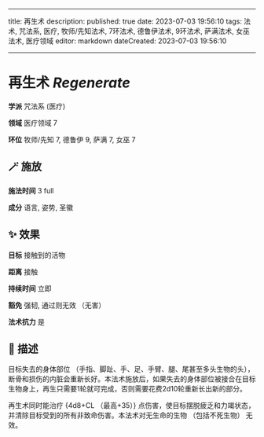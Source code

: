 
---
title: 再生术
description: 
published: true
date: 2023-07-03 19:56:10
tags: 法术, 咒法系, 医疗, 牧师/先知法术, 7环法术, 德鲁伊法术, 9环法术, 萨满法术, 女巫法术, 医疗领域
editor: markdown
dateCreated: 2023-07-03 19:56:10

---

# **再生术** *Regenerate*

**学派** 咒法系 (医疗) 

**领域** 医疗领域 7

**环位** 牧师/先知 7, 德鲁伊 9, 萨满 7, 女巫 7

## 🪄 施放

**施法时间** 3 full

**成分** 语言, 姿势, 圣徽

## ✨ 效果 

**目标** 接触到的活物 

**距离** 接触  

**持续时间** 立即 

**豁免** 强韧, 通过则无效 （无害）

**法术抗力** 是

## 📖 描述

目标失去的身体部位 （手指、脚趾、手、足、手臂、腿、尾甚至多头生物的头），断骨和损伤的内脏会重新长好。本法术施放后，如果失去的身体部位被接合在目标生物身上，再生只需要1轮就可完成，否则需要花费2d10轮重新长出新的部分。

再生术同时能治疗 {4d8+CL （最高+35）} 点伤害，使目标摆脱疲乏和力竭状态，并清除目标受到的所有非致命伤害。本法术对无生命的生物 （包括不死生物） 无效。
    